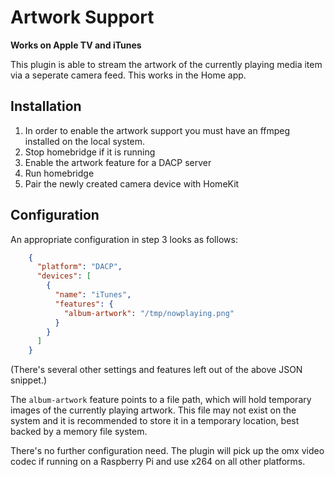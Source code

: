 # Artwork Support

**Works on Apple TV and iTunes**

This plugin is able to stream the artwork of the currently playing media item via a seperate camera feed. This works in the Home app.

## Installation

1. In order to enable the artwork support you must have an ffmpeg installed on the local system.
2. Stop homebridge if it is running
3. Enable the artwork feature for a DACP server
4. Run homebridge
5. Pair the newly created camera device with HomeKit

## Configuration

An appropriate configuration in step 3 looks as follows:

```json
    {
      "platform": "DACP",
      "devices": [
        {
          "name": "iTunes",
          "features": {
            "album-artwork": "/tmp/nowplaying.png"
          }
        }
      ]
    }
```

(There's several other settings and features left out of the above JSON snippet.)

The `album-artwork` feature points to a file path, which will hold temporary images of the currently playing artwork. This file may not exist 
on the system and it is recommended to store it in a temporary location, best backed by a memory file system.

There's no further configuration need. The plugin will pick up the omx video codec if running on a Raspberry Pi and use x264 on all other platforms.